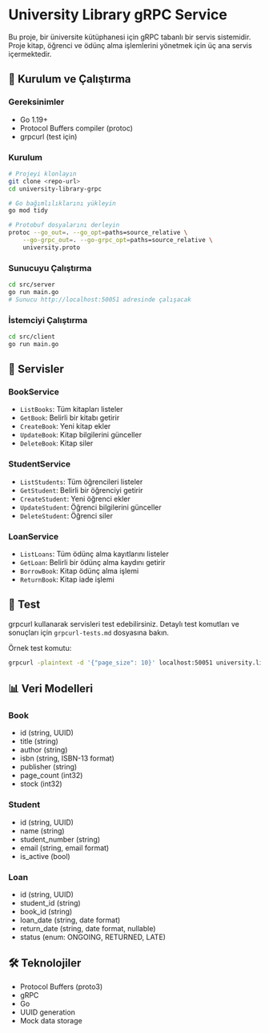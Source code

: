 # University Library gRPC Service

Bu proje, bir üniversite kütüphanesi için gRPC tabanlı bir servis sistemidir. Proje kitap, öğrenci ve ödünç alma işlemlerini yönetmek için üç ana servis içermektedir.

## 🚀 Kurulum ve Çalıştırma

### Gereksinimler
- Go 1.19+
- Protocol Buffers compiler (protoc)
- grpcurl (test için)

### Kurulum
```bash
# Projeyi klonlayın
git clone <repo-url>
cd university-library-grpc

# Go bağımlılıklarını yükleyin
go mod tidy

# Protobuf dosyalarını derleyin
protoc --go_out=. --go_opt=paths=source_relative \
    --go-grpc_out=. --go-grpc_opt=paths=source_relative \
    university.proto
```

### Sunucuyu Çalıştırma
```bash
cd src/server
go run main.go
# Sunucu http://localhost:50051 adresinde çalışacak
```

### İstemciyi Çalıştırma
```bash
cd src/client  
go run main.go
```

## 📡 Servisler

### BookService
- `ListBooks`: Tüm kitapları listeler
- `GetBook`: Belirli bir kitabı getirir
- `CreateBook`: Yeni kitap ekler
- `UpdateBook`: Kitap bilgilerini günceller
- `DeleteBook`: Kitap siler

### StudentService
- `ListStudents`: Tüm öğrencileri listeler
- `GetStudent`: Belirli bir öğrenciyi getirir
- `CreateStudent`: Yeni öğrenci ekler
- `UpdateStudent`: Öğrenci bilgilerini günceller
- `DeleteStudent`: Öğrenci siler

### LoanService
- `ListLoans`: Tüm ödünç alma kayıtlarını listeler
- `GetLoan`: Belirli bir ödünç alma kaydını getirir
- `BorrowBook`: Kitap ödünç alma işlemi
- `ReturnBook`: Kitap iade işlemi

## 🧪 Test

grpcurl kullanarak servisleri test edebilirsiniz. Detaylı test komutları ve sonuçları için `grpcurl-tests.md` dosyasına bakın.

Örnek test komutu:
```bash
grpcurl -plaintext -d '{"page_size": 10}' localhost:50051 university.library.BookService/ListBooks
```

## 📊 Veri Modelleri

### Book
- id (string, UUID)
- title (string)  
- author (string)
- isbn (string, ISBN-13 format)
- publisher (string)
- page_count (int32)
- stock (int32)

### Student
- id (string, UUID)
- name (string)
- student_number (string)
- email (string, email format)
- is_active (bool)

### Loan
- id (string, UUID)
- student_id (string)
- book_id (string)
- loan_date (string, date format)
- return_date (string, date format, nullable)
- status (enum: ONGOING, RETURNED, LATE)

## 🛠️ Teknolojiler
- Protocol Buffers (proto3)
- gRPC
- Go
- UUID generation
- Mock data storage

